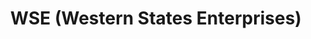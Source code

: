 ---
title: "WSE (Western States Enterprises)"
url: /ely/wse-western-states-enterprises/
shop: car repair
---